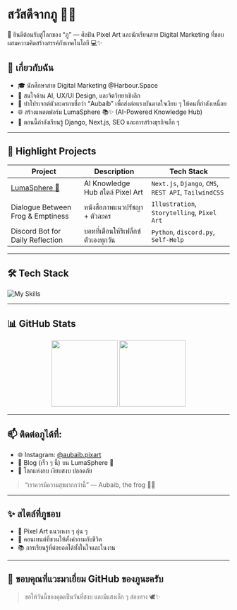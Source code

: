 # สวัสดีจากภู 👋🐸

🌙 ยินดีต้อนรับสู่โลกของ “ภู” — ศิลปิน Pixel Art และนักเรียนสาย Digital Marketing ที่ชอบผสมความคิดสร้างสรรค์กับเทคโนโลยี 💻✨

## 👤 เกี่ยวกับฉัน
- 🎓 นักศึกษาสาย Digital Marketing @Harbour.Space
- 🧠 สนใจด้าน AI, UX/UI Design, และจิตวิทยาเชิงลึก
- 🎨 ทำโปรเจกต์ตัวละครกบชื่อว่า “Aubaib” เพื่อส่งต่อแรงบันดาลใจเงียบ ๆ ให้คนที่กำลังเหนื่อย
- 🌐 สร้างแพลตฟอร์ม LumaSphere 📚✨ (AI-Powered Knowledge Hub)
- 🧪 ตอนนี้กำลังเรียนรู้ Django, Next.js, SEO และการสร้างธุรกิจเล็ก ๆ

---

## 🌟 Highlight Projects

| Project | Description | Tech Stack |
|--------|-------------|------------|
| [LumaSphere 🌙](https://github.com/Poohmuhahaha/LumaSphere_fontend) | AI Knowledge Hub สไตล์ Pixel Art | `Next.js`, `Django`, `CMS`, `REST API`, `TailwindCSS` |
| Dialogue Between Frog & Emptiness | หนังสือภาพแนวปรัชญา + ตัวละคร | `Illustration`, `Storytelling`, `Pixel Art` |
| Discord Bot for Daily Reflection | บอทที่เตือนให้รีเฟล็กซ์ตัวเองทุกวัน | `Python`, `discord.py`, `Self-Help` |

---

## 🛠️ Tech Stack
![My Skills](https://skillicons.dev/icons?i=py,js,html,css,react,nextjs,django,figma,ps)

---

## 📊 GitHub Stats

<p align="center">
  <img src="https://github-readme-stats.vercel.app/api?username=Poohmuhahaha&show_icons=true&theme=tokyonight&hide_border=true" height="150" />
  <img src="https://github-readme-stats.vercel.app/api/top-langs/?username=Poohmuhahaha&layout=compact&theme=tokyonight&hide_border=true" height="150" />
</p>

---

## 📫 ติดต่อภูได้ที่:
- 🌐 Instagram: [@aubaib.pixart](https://www.instagram.com/aubaib.pixart/)
- 📝 Blog (เร็ว ๆ นี้) บน LumaSphere 🌙
- 🐸 โลกแห่งกบ เงียบสงบ ปลอดภัย

> “เราควรมีความสุขมากกว่านี้” — Aubaib, the frog 🐸💬

---

## ✨ สไตล์ที่ภูชอบ
- 💙 Pixel Art แนวเหงา ๆ อุ่น ๆ
- 🧠 คอนเทนต์ที่ชวนให้ตั้งคำถามกับชีวิต
- 📚 การเรียนรู้ที่ต่อยอดได้ทั้งในใจและในงาน

---

## 💌 ขอบคุณที่แวะมาเยี่ยม GitHub ของภูนะครับ
> ขอให้วันนี้ของคุณเป็นวันที่สงบ และมีแสงเล็ก ๆ ส่องทาง 🕊️✨
